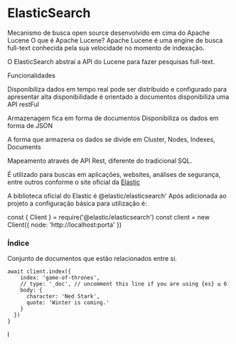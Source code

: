 # ElasticSearch

Mecanismo de busca open source desenvolvido em cima do Apache Lucene
O que é Apache Lucene?
Apache Lucene é uma engine de busca full-text conhecida pela sua velocidade no momento de indexação.

O ElasticSearch abstrai a API do Lucene para fazer pesquisas full-text.

Funcionalidades

Disponibiliza dados em tempo real
pode ser distribuído e configurado para apresentar alta disponibilidade
é orientado a documentos
disponibiliza uma API restFul

Armazenagem fica em forma de documentos
Disponibiliza os dados em forma de JSON

A forma que armazena os dados se divide em Cluster, Nodes, Indexes, Documents

Mapeamento através de API Rest, diferente do tradicional SQL.

É utilizado para buscas em aplicações, websites, análises de segurança, entre outros conforme o site oficial da [Elastic](https://www.elastic.co/pt/what-is/elasticsearch)


A biblioteca oficial do Elastic é @elastic/elasticsearch'
Após adicionada ao projeto a configuração básica para utilização é:

const { Client } = require('@elastic/elasticsearch')
const client = new Client({ node: 'http://localhost:porta' })

### Índice

Conjunto de documentos que estão relacionados entre si.

```
await client.index({
    index: 'game-of-thrones',
    // type: '_doc', // uncomment this line if you are using {es} ≤ 6
    body: {
      character: 'Ned Stark',
      quote: 'Winter is coming.'
    }
  })
}
```

I